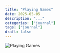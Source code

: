 ```yaml
---
title: "Playing Games"
date: 2025-05-05
description: "..."
categories: ["journal"]
tags: ["journal"]
draft: false
---
```


![Playing Games](featured.jpg)